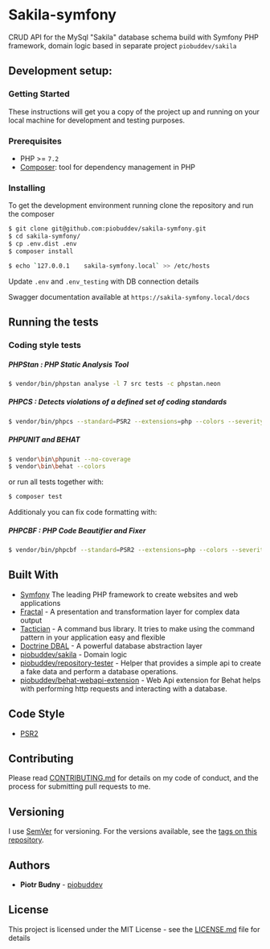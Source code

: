 # Sakila-symfony

CRUD API for the MySql "Sakila" database schema build with Symfony PHP framework, domain logic based in separate project `piobuddev/sakila`

## Development setup:
### Getting Started

These instructions will get you a copy of the project up and running on your local machine for development and testing purposes.

### Prerequisites
* PHP >= `7.2`
* [Composer](https://getcomposer.org/): tool for dependency management in PHP

### Installing

To get the development environment running clone the repository and run the composer

```sh
$ git clone git@github.com:piobuddev/sakila-symfony.git
$ cd sakila-symfony/
$ cp .env.dist .env
$ composer install
```

```sh
$ echo `127.0.0.1    sakila-symfony.local` >> /etc/hosts
```

Update `.env` and `.env_testing` with DB connection details

Swagger documentation available at `https://sakila-symfony.local/docs`

## Running the tests

### Coding style tests
##### PHPStan : PHP Static Analysis Tool

```sh
$ vendor/bin/phpstan analyse -l 7 src tests -c phpstan.neon
```
##### PHPCS : Detects violations of a defined set of coding standards

```sh
$ vendor/bin/phpcs --standard=PSR2 --extensions=php --colors --severity=1 src
```

##### PHPUNIT and BEHAT
```sh
$ vendor\bin\phpunit --no-coverage
$ vendor\bin\behat --colors
```

or run all tests together with:
```sh
$ composer test
```

Additionaly you can fix code formatting with:
##### PHPCBF : PHP Code Beautifier and Fixer

```sh
$ vendor/bin/phpcbf --standard=PSR2 --extensions=php --colors --severity=1 src
```

## Built With
* [Symfony](https://symfony.com/) The leading PHP framework to create websites and web applications
* [Fractal](https://fractal.thephpleague.com/) - A presentation and transformation layer for complex data output
* [Tactician](https://tactician.thephpleague.com/) - A command bus library. It tries to make using the command pattern in your application easy and flexible
* [Doctrine DBAL](https://www.doctrine-project.org/projects/orm.html) - A powerful database abstraction layer
* [piobuddev/sakila](https://github.com/piobuddev/sakila) - Domain logic
* [piobuddev/repository-tester](https://github.com/piobuddev/repository-tester) - Helper that provides a simple api to create a fake data and perform a database operations.
* [piobuddev/behat-webapi-extension](https://github.com/piobuddev/behat-webapi-extension) -  Web Api extension for Behat helps with performing http requests and interacting with a database.

## Code Style
* [PSR2](https://www.php-fig.org/psr/psr-2/)

## Contributing

Please read [CONTRIBUTING.md](https://gist.github.com/piobuddev/c04b7341f68da9718907cb593012d746) for details on my code of conduct, and the process for submitting pull requests to me.

## Versioning

I use [SemVer](http://semver.org/) for versioning. For the versions available, see the [tags on this repository](https://github.com/piobuddev/sakila-symfony/tags). 

## Authors

* **Piotr Budny** - [piobuddev](https://github.com/piobuddev)

## License

This project is licensed under the MIT License - see the [LICENSE.md](https://github.com/piobuddev/sakila-symfony/blob/master/LICENSE.md) file for details
